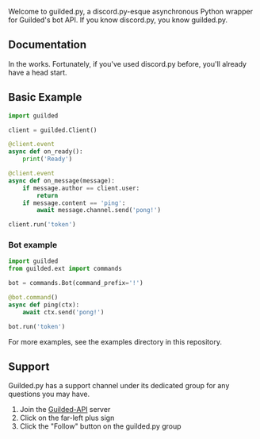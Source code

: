 Welcome to guilded.py, a discord.py-esque asynchronous Python wrapper for Guilded's bot API. If you know discord.py, you know guilded.py.

## Documentation

In the works. Fortunately, if you've used discord.py before, you'll already have a head start.

## Basic Example

```py
import guilded

client = guilded.Client()

@client.event
async def on_ready():
    print('Ready')

@client.event
async def on_message(message):
    if message.author == client.user:
        return
    if message.content == 'ping':
        await message.channel.send('pong!')

client.run('token')
```

### Bot example

```py
import guilded
from guilded.ext import commands

bot = commands.Bot(command_prefix='!')

@bot.command()
async def ping(ctx):
    await ctx.send('pong!')

bot.run('token')
```

For more examples, see the examples directory in this repository.

## Support

Guilded.py has a support channel under its dedicated group for any questions you may have.

1. Join the [Guilded-API](https://community.guildedapi.com) server
2. Click on the far-left plus sign
3. Click the "Follow" button on the guilded.py group
